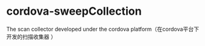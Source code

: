 # cordova-sweepCollection
The scan collector developed under the cordova platform（在cordova平台下开发的扫描收集器 ）
